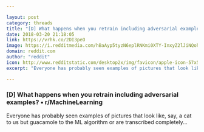 ```yaml
---

layout: post
category: threads
title: "[D] What happens when you retrain including adversarial examples?"
date: 2018-03-20 21:18:05
link: https://vrhk.co/2DI3peO
image: https://i.redditmedia.com/hBaAyp5tyzN6eplRNKmi0XTY-InxyZ2lJiNQoh3v1M4.jpg?w=320&s=0d654ed70d1b54422a9f8c9e0d61692c
domain: reddit.com
author: "reddit"
icon: http://www.redditstatic.com/desktop2x/img/favicon/apple-icon-57x57.png
excerpt: "Everyone has probably seen examples of pictures that look like, say, a cat to us but guacamole to the ML algorithm or are transcribed completely..."

---
```


### [D] What happens when you retrain including adversarial examples? • r/MachineLearning

Everyone has probably seen examples of pictures that look like, say, a cat to us but guacamole to the ML algorithm or are transcribed completely...